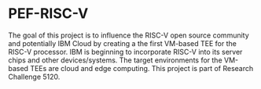 # PEF-RISC-V
The goal of this project is to influence the RISC-V open source community and potentially IBM Cloud by creating a the first VM-based TEE for the RISC-V processor.  IBM is beginning to incorporate RISC-V into its server chips and other devices/systems.  The target environments for the VM-based TEEs are cloud and edge computing.  This project is part of Research Challenge 5120.
